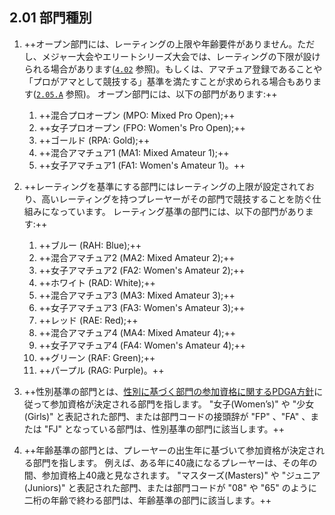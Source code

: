 ## 2.01 部門種別

1. ++オープン部門には、レーティングの上限や年齢要件がありません。ただし、メジャー大会やエリートシリーズ大会では、レーティングの下限が設けられる場合があります([`4.02`](#登録資格) 参照)。もしくは、アマチュア登録であることや「プロがアマとして競技する」基準を満たすことが求められる場合もあります([`2.05.A`](#アマ部門で競技するプロプロ部門で競技するアマ) 参照)。
オープン部門には、以下の部門があります:++

    1. ++混合プロオープン (MPO: Mixed Pro Open);++
    1. ++女子プロオープン (FPO: Women's Pro Open);++
    1. ++ゴールド (RPA: Gold);++
    1. ++混合アマチュア1 (MA1: Mixed Amateur 1);++
    1. ++女子アマチュア1 (FA1: Women's Amateur 1)。++

1. ++レーティングを基準にする部門にはレーティングの上限が設定されており、高いレーティングを持つプレーヤーがその部門で競技することを防ぐ仕組みになっています。
レーティング基準の部門には、以下の部門があります:++

    1. ++ブルー (RAH: Blue);++
    1. ++混合アマチュア2 (MA2:  Mixed Amateur 2);++
    1. ++女子アマチュア2 (FA2: Women's Amateur 2);++
    1. ++ホワイト (RAD: White);++
    1. ++混合アマチュア3 (MA3: Mixed Amateur 3);++
    1. ++女子アマチュア3 (FA3: Women's Amateur 3);++
    1. ++レッド (RAE: Red);++
    1. ++混合アマチュア4 (MA4: Mixed Amateur 4);++
    1. ++女子アマチュア4 (FA4: Women's Amateur 4);++
    1. ++グリーン (RAF: Green);++
    1. ++パープル (RAG: Purple)。++

1. ++性別基準の部門とは、[性別に基づく部門の参加資格に関するPDGA方針](https://www.pdga.com/medical/gender-based-division-eligibility)に従って参加資格が決定される部門を指します。
"女子(Women’s)" や "少女(Girls)" と表記された部門、または部門コードの接頭辞が "FP" 、"FA" 、または "FJ" となっている部門は、性別基準の部門に該当します。++

1. ++年齢基準の部門とは、プレーヤーの出生年に基づいて参加資格が決定される部門を指します。
例えば、ある年に40歳になるプレーヤーは、その年の間、参加資格上40歳と見なされます。
"マスターズ(Masters)" や "ジュニア(Juniors)" と表記された部門、または部門コードが "08" や "65" のように二桁の年齢で終わる部門は、年齢基準の部門に該当します。++
